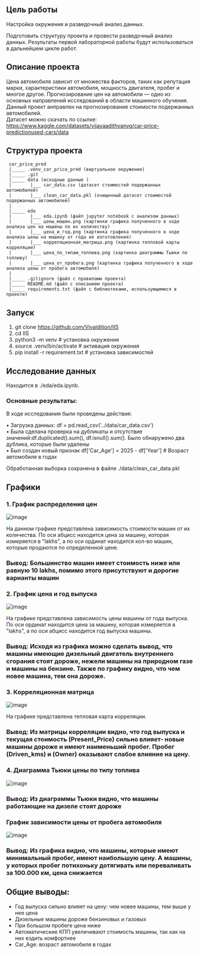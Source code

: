 ## Цель работы 

 Настройка окружения и разведочный анализ данных. 

 Подготовить структуру проекта и провести разведочный анализ данных. Результаты первой лабораторной работы будут использоваться в дальнейшем цикле работ.

## Описание проекта

 Цена автомобиля зависит от множества факторов, таких как репутация марки, характеристики автомобиля, мощность двигателя, пробег и многое другое. Прогнозирование цен на автомобили — одно из основных направлений исследований в области машинного обучения. <br/>
 Данный проект анправлен на прогнозирование стоимости подержанных автомобилей.<br/>
 Датасет можно скачать по ссылке: https://www.kaggle.com/datasets/vijayaadithyanvg/car-price-predictionused-cars/data <br/>
## Структура проекта
```
 car_price_pred
 |_____ .venv_car_price_pred (виртуальное окружение) 
 |_____ .git 
 |_____ data (исходные данные ) 
 |       |___ car_data.csv (датасет стоимостей подержанных автомобилей) 
 |       |___ clean_car_data.pkl (очищенный датасет стоимостей подержанных автомобилей)
 |
 |_____ eda
 |       |___ eda.ipynb (файл jupyter notebook с анализом данных) 
 |       |___ цены_машин.png (картинки графика полученного в ходе анализа цен на машины по их количеству) 
 |       |___ цена_и_год.png (картинка графика полученного в ходе анализа цены на машину от года ее изготовления) 
 |       |___ корреляционная_матрица.png (картинка тепловой карты корреляции) 
 |       |___ цена_по_типам_топлива.png (картинка диаграммы Тьюки по топливу) 
 |       |___ цена_от_пробега.png (картинка графика полученного в ходе анализа цены от пробега автомобиля) 
 |  
 |_____ .gitignore (файл с правилами проекта) 
 |_____ README.md (файл с описанием проекта) 
 |_____ requirements.txt (файл с библиотеками, использующимися в проекте)
 ```


## Запуск

1. git clone https://github.com/Vivaldition/IIS
2. cd IIS
3. python3 -m venv # установка окружения
4. source .venv/bin/activate # активация окружения
5. pip install -r requirement.txt # установка зависимостей

## Исследование данных
Находится в ./eda/eda.ipynb.

### Основные результаты:

В ходе исследования были проведены действия:

• Загрузка данных: df = pd.read_csv('../data/car_data.csv') <br/>
• Была сделана проверка на дубликаты и отсутствие значений:df.duplicated().sum(), df.isnull().sum(). Было обнаружено два дублика, которые были удалены <br/> 
• Был создан новый признак df['Car_Age'] = 2025 - df['Year']  # Возраст автомобиля в годах <br/>

Обработанная выборка сохранена в файле ./data/clean_car_data.pkl

## Графики

### 1. График распределения цен

![image](https://github.com/Vivaldition/IIS/blob/main/eda/цены_машин.png)

На данном графике представлена зависимость стоимости машин от их количества. По оси абцисс находится цена за машину, которая измеряется в "lakhs", а по оси ординат находится кол-во машин, которые продаются по определенной цене.

### Вывод: Большинство машин имеет стоимость ниже или равную 10 lakhs, помимо этого присутствуют и дорогие варианты машин

### 2. График цена и год выпуска

![image](https://github.com/Vivaldition/IIS/blob/main/eda/%D1%86%D0%B5%D0%BD%D0%B0_%D0%B8_%D0%B3%D0%BE%D0%B4.png)

На графике представлена зависимость цены машины от года выпуска. По оси ординат находится цена за машину, которая измеряется в "lakhs", а по оси абцисс находится год выпуска машины.

### Вывод: Исходя из графика можно сделать вывод, что машины имеющие дизельный двигатель внутреннего сгорания стоят дороже, нежели машины на природном газе и машины на бензине. Также по графику видно, что чем новее машина, тем она дороже.

### 3. Корреляционная матрица

![image](https://github.com/Vivaldition/IIS/blob/main/eda/корреляционная_матрица.png)

На графике представлена тепловая карта корреляции. <br/>


### Вывод: Из матрицы корреляции видно, что год выпуска и текущая стоимость (Present_Price) сильно влияет- новые машины дороже и имеют наименьший пробег. Пробег (Driven_kms) и (Owner) оказывают слабое влияние на цену.

### 4. Диаграмма Тьюки цены по типу топлива

![image](https://github.com/Vivaldition/IIS/blob/main/eda/цена_по_типам_топлива.png)


### Вывод: Из диаграммы Тьюки видно, что машины работающие на дизеле стоят дороже

### График зависимости цены от пробега автомобиля


![image](https://github.com/Vivaldition/IIS/blob/main/eda/цена_от_пробега.png)

### Вывод: Из графика видно, что машины, которые имеют минимальный пробег, имеют наибольшую цену. А машины, у которых пробег потихоньку дотягивать или переваливать за 100.000 км, цена снижается

## Общие выводы:

- Год выпуска сильно влияет на цену: чем новее машины, тем выше у нее цена
- Дизельные машины дороже бензиновых и газовых
- При большом пробеге цена ниже
- Автоматические КПП увеличивают стоимость машины, так как на них ездить комфортнее
- Car_Age: возраст автомобиля в годах


 
